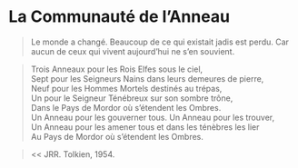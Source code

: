 La Communauté de l’Anneau
=========================

> Le monde a changé.  Beaucoup de ce qui existait jadis est perdu.  Car aucun de
> ceux qui vivent aujourd’hui ne s’en souvient.


> Trois Anneaux pour les Rois Elfes sous le ciel,  
> Sept pour les Seigneurs Nains dans leurs demeures de pierre,  
> Neuf pour les Hommes Mortels destinés au trépas,  
> Un pour le Seigneur Ténébreux sur son sombre trône,  
> Dans le Pays de Mordor où s’étendent les Ombres.  
> Un Anneau pour les gouverner tous.  Un Anneau pour les trouver,  
> Un Anneau pour les amener tous et dans les ténèbres les lier  
> Au Pays de Mordor où s’étendent les Ombres.  


> << JRR. Tolkien, 1954.
